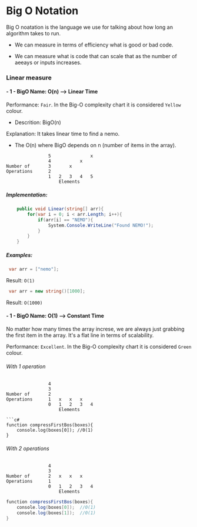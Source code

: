 # Big O Notation
Big O noatation is the language we use for talking about how long an algorithm takes to run.

- We can measure in terms of efficiency what is good or bad code.

- We can measure what is code that can scale that as the number of aeeays or inputs increases.


### Linear measure
#### - 1 - BigO Name: O(n) --> Linear Time

Performance: ```Fair```. In the Big-O complexity chart it is considered ```Yellow``` colour.

- Descrition: BigO(n)

Explanation: It takes linear time to find a nemo. 

- The O(n) where BigO depends on n (number of items in the array).

```
                5               x
                4           x
Number of       3       x
Operations      2
                1   2   3   4   5
                    Elements
```



##### Implementation:
```c#
    public void Linear(string[] arr){
        for(var i = 0; i < arr.Length; i++){
            if(arr[i] == "NEMO"){
                System.Console.WriteLine("Found NEMO!");
            }
        }
    }
```
##### Examples:
```c#
 var arr = ["nemo"];
````
Result: ```O(1)```

```c#
 var arr = new string()[1000];
```
Result: ```O(1000)```

#### - 1 - BigO Name: O(1) --> Constant Time
No matter how many times the array increse, we are always just grabbing the first item in the array. It's a flat line in terms of scalability.

Performance: ```Excellent```. In the Big-O complexity chart it is considered ```Green``` colour.

###### With 1 operation
```
                4               
                3           
Number of       2       
Operations      1   x   x   x
                0   1   2   3   4
                    Elements

```c#
function compressFirstBos(boxes){
    console.log(boxes[0]); //0(1)
}
```

###### With 2 operations
```
                4               
                3           
Number of       2   x   x   x   
Operations      1   
                0   1   2   3   4
                    Elements
```

```c#
function compressFirstBos(boxes){
    console.log(boxes[0]);  //0(1)
    console.log(boxes[1]);  //0(1)
}
```
